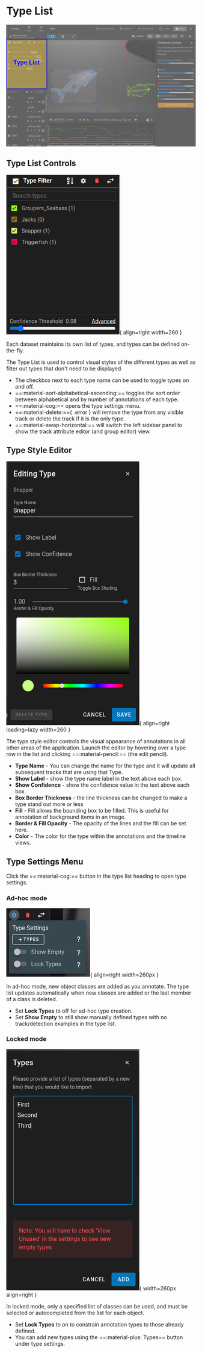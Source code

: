 # Type List

![Type List Highlighted](images/UIView/TypeListHighlight.png)

## Type List Controls

![Type List](images/TypeList.png){ align=right width=260 }

Each dataset maintains its own list of types, and types can be defined on-the-fly.

The Type List is used to control visual styles of the different types as well as filter out types that don't need to be displayed.

* The checkbox next to each type name can be used to toggle types on and off.
* ==:material-sort-alphabetical-ascending:== toggles the sort order between alphabetical and by number of annotations of each type.
* ==:material-cog:== opens the type settings menu.
* ==:material-delete:=={ .error } will remove the type from any visible track or delete the track if it is the only type.
* ==:material-swap-horizontal:== will switch the left sidebar panel to show the track attribute editor (and group editor) view.

<div style="clear: both;"/>

## Type Style Editor

![Type Editor](images/TypeEditor.png){ align=right loading=lazy width=260 }

The type style editor controls the visual appearance of annotations in all other areas of the application.  Launch the editor by hovering over a type row in the list and clicking ==:material-pencil:== (the edit pencil).


* **Type Name** - You can change the name for the type and it will update all subsequent tracks that are using that Type.
* **Show Label** - show the type name label in the text above each box.
* **Show Confidence** - show the confidence value in the text above each box.
* **Box Border Thickness** - the line thickness can be changed to make a type stand out more or less
* **Fill** - Fill allows the bounding box to be filled.  This is useful for annotation of background items in an image.
* **Border & Fill Opacity** - The opacity of the lines and the fill can be set here.
* **Color** - The color for the type within the annotations and the timeline views.

<div style="clear: both;"/>

## Type Settings Menu

Click the ==:material-cog:== button in the type list heading to open type settings.

### Ad-hoc mode

![Type Settings](images/TypeSettings.png){ align=right width=260px }

In ad-hoc mode, new object classes are added as you annotate.  The type list updates automatically when new classes are added or the last member of a class is deleted.

* Set **Lock Types** to off for ad-hoc type creation.
* Set **Show Empty** to still show manually defined types with no track/detection examples in the type list.

<div style="clear: both;"/>

### Locked mode

![TypeAddDialog](images/TypeAddDialog.png){ width=260px align=right }

In locked mode, only a specified list of classes can be used, and must be selected or autocompleted from the list for each object.

* Set **Lock Types** to on to constrain annotation types to those already defined.
* You can add new types using the ==:material-plus: Types== button under type settings.
